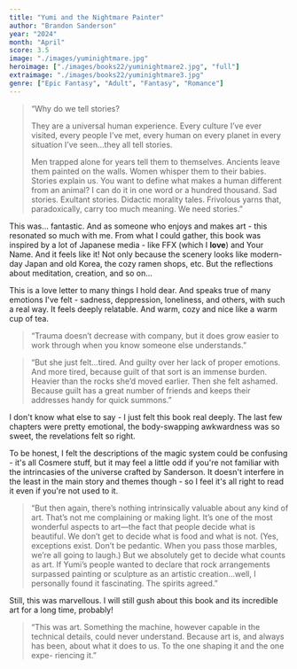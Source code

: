 ```yaml
---
title: "Yumi and the Nightmare Painter"
author: "Brandon Sanderson"
year: "2024"
month: "April"
score: 3.5
image: "./images/yuminightmare.jpg"
heroimage: ["./images/books22/yuminightmare2.jpg", "full"]
extraimage: "./images/books22/yuminightmare3.jpg"
genre: ["Epic Fantasy", "Adult", "Fantasy", "Romance"]
---
```


> “Why do we tell stories?
>
> They are a universal human experience. Every culture I’ve ever visited, every people I’ve met, every human on every planet in every situation I’ve seen…they all tell stories.
>
> Men trapped alone for years tell them to themselves. Ancients leave them painted on the walls. Women whisper them to their babies. Stories explain us. You want to define what makes a human different from an animal? I can do it in one word or a hundred thousand. Sad stories. Exultant stories. Didactic morality tales. Frivolous yarns that, paradoxically, carry too much meaning. We need stories.”

This was... fantastic. And as someone who enjoys and makes art - this resonated so much with me. From what I could gather, this book was inspired by a lot of Japanese media - like FFX (which I **love**) and Your Name. And it feels like it! Not only because the scenery looks like modern-day Japan and old Korea, the cozy ramen shops, etc. But the reflections about meditation, creation, and so on...

This is a love letter to many things I hold dear. And speaks true of many emotions I've felt - sadness, deppression, loneliness, and others, with such a real way. It feels deeply relatable. And warm, cozy and nice like a warm cup of tea.

> “Trauma doesn’t decrease with company, but it does grow easier to work through when you know someone else understands.”

> “But she just felt…tired. And guilty over her lack of proper emotions.
> And more tired, because guilt of that sort is an immense burden. Heavier than the rocks she’d moved earlier.
> Then she felt ashamed. Because guilt has a great number of friends and keeps their addresses handy for quick summons.”

I don't know what else to say - I just felt this book real deeply. The last few chapters were pretty emotional, the body-swapping awkwardness was so sweet, the revelations felt so right.

To be honest, I felt the descriptions of the magic system could be confusing - it's all Cosmere stuff, but it may feel a little odd if you're not familiar with the intrincasies of the universe crafted by Sanderson. It doesn't interfere in the least in the main story and themes though - so I feel it's all right to read it even if you're not used to it.

> “But then again, there’s nothing intrinsically valuable about any kind of art. That’s not me complaining or making light. It’s one of the most wonderful aspects to art—the fact that people decide what is beautiful. We don’t get to decide what is food and what is not. (Yes, exceptions exist. Don’t be pedantic. When you pass those marbles, we’re all going to laugh.) But we absolutely get to decide what counts as art. If Yumi’s people wanted to declare that rock arrangements surpassed painting or sculpture as an artistic creation…well, I personally found it fascinating. The spirits agreed.”

Still, this was marvellous. I will still gush about this book and its incredible art for a long time, probably!

> “This was art. Something the machine, however capable in the technical details, could never understand. Because art is, and always has been, about what it does to us. To the one shaping it and the one expe- riencing it.”
